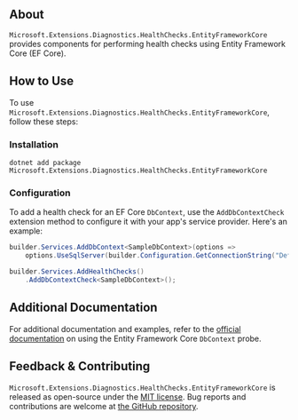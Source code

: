 ## About

`Microsoft.Extensions.Diagnostics.HealthChecks.EntityFrameworkCore` provides components for performing health checks using Entity Framework Core (EF Core).

## How to Use

To use `Microsoft.Extensions.Diagnostics.HealthChecks.EntityFrameworkCore`, follow these steps:

### Installation

```shell
dotnet add package Microsoft.Extensions.Diagnostics.HealthChecks.EntityFrameworkCore
```

### Configuration

To add a health check for an EF Core `DbContext`, use the `AddDbContextCheck` extension method to configure it with your app's service provider. Here's an example:

```csharp
builder.Services.AddDbContext<SampleDbContext>(options =>
    options.UseSqlServer(builder.Configuration.GetConnectionString("DefaultConnection")));

builder.Services.AddHealthChecks()
    .AddDbContextCheck<SampleDbContext>();
```

## Additional Documentation

For additional documentation and examples, refer to the [official documentation](https://learn.microsoft.com/aspnet/core/host-and-deploy/health-checks#entity-framework-core-dbcontext-probe) on using the Entity Framework Core `DbContext` probe.

## Feedback &amp; Contributing

`Microsoft.Extensions.Diagnostics.HealthChecks.EntityFrameworkCore` is released as open-source under the [MIT license](https://licenses.nuget.org/MIT). Bug reports and contributions are welcome at [the GitHub repository](https://github.com/dotnet/aspnetcore).
